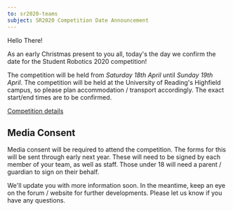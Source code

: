 ```yaml
---
to: sr2020-teams
subject: SR2020 Competition Date Announcement
---
```


Hello There!

As an early Christmas present to you all, today's the day we confirm the date for the Student Robotics 2020 competition!

The competition will be held from *Saturday 18th April* until *Sunday 19th April*. The competition will be held at the University of Reading's Highfield campus, so please plan accommodation / transport accordingly. The exact start/end times are to be confirmed.

[Competition details](https://studentrobotics.org/events/sr2020/competition/)

## Media Consent

Media consent will be required to attend the competition. The forms for this will be sent through early next year. These will need to be signed by each member of your team, as well as staff. Those under 18 will need a parent / guardian to sign on their behalf.

We'll update you with more information soon. In the meantime, keep an eye on the forum / website for further developments. Please let us know if you have any questions.

